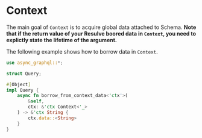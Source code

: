 # Context

The main goal of `Context` is to acquire global data attached to Schema. **Note that if the return value of your Resulve boored data in `Context`, you need to explictly state the lifetime of the argument.**

The following example shows how to borrow data in `Context`.

```rust
use async_graphql::*;

struct Query;

#[Object]
impl Query {
    async fn borrow_from_context_data<'ctx'>(
        &self,
        ctx: &'ctx Context<'_>
    ) -> &'ctx String {
        ctx.data::<String>
    }
}
```